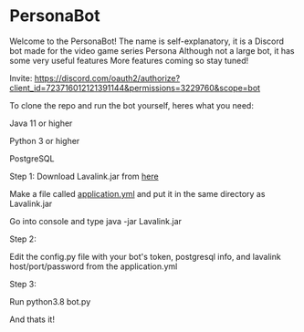 # PersonaBot
Welcome to the PersonaBot! The name is self-explanatory, it is a Discord bot made for the video game series Persona Although not a large bot, it has some very useful features More features coming so stay tuned!

Invite: https://discord.com/oauth2/authorize?client_id=723716012121391144&permissions=3229760&scope=bot

To clone the repo and run the bot yourself, heres what you need:
  
  Java 11 or higher
  
  Python 3 or higher
  
  PostgreSQL
  
Step 1:
  Download Lavalink.jar from [here](https://github.com/Frederikam/Lavalink/releases)
  
  Make a file called [application.yml](https://github.com/Frederikam/Lavalink/blob/master/LavalinkServer/application.yml.example) and put it in the same directory as Lavalink.jar
  
  Go into console and type java -jar Lavalink.jar
 
 Step 2:
  
  Edit the config.py file with your bot's token, postgresql info, and lavalink host/port/password from the application.yml
 
 Step 3:
  
  Run python3.8 bot.py
  
  
  And thats it!
